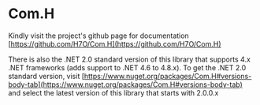 # Com.H
Kindly visit the project's github page for documentation [https://github.com/H7O/Com.H](https://github.com/H7O/Com.H)

There is also the .NET 2.0 standard version of this library that supports 4.x .NET frameworks (adds support to .NET 4.6 to 4.8.x). 
To get the .NET 2.0 standard version, visit [https://www.nuget.org/packages/Com.H#versions-body-tab](https://www.nuget.org/packages/Com.H#versions-body-tab) and select the latest version of this library that starts with 2.0.0.x
